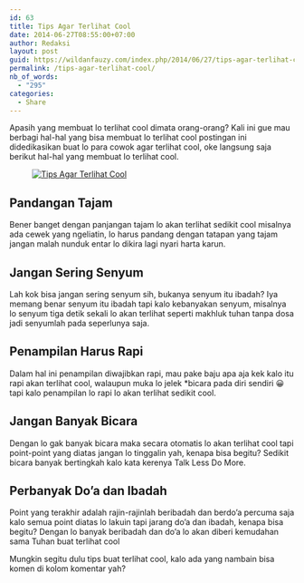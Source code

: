 ```yaml
---
id: 63
title: Tips Agar Terlihat Cool
date: 2014-06-27T08:55:00+07:00
author: Redaksi
layout: post
guid: https://wildanfauzy.com/index.php/2014/06/27/tips-agar-terlihat-cool/
permalink: /tips-agar-terlihat-cool/
nb_of_words:
  - "295"
categories:
  - Share
---
```

<p class="has-drop-cap">
  Apasih yang membuat lo terlihat cool dimata orang-orang? Kali ini gue mau berbagi hal-hal yang bisa membuat lo terlihat cool postingan ini didedikasikan buat lo para cowok agar terlihat cool, oke langsung saja berikut hal-hal yang membuat lo terlihat cool. &nbsp;
</p><figure class="wp-block-image size-large">

[<img src="https://wildanfauzyart.files.wordpress.com/2014/06/729b9-afe43-johnny-depp-1-jpg.jpg?w=768" alt="Tips Agar Terlihat Cool" title="Tips Agar Terlihat Cool" data-recalc-dims="1" />](https://wildanfauzyart.files.wordpress.com/2014/06/729b9-afe43-johnny-depp-1-jpg.jpg?w=768)</figure> 

## Pandangan Tajam

Bener banget dengan panjangan tajam lo akan terlihat sedikit cool misalnya ada cewek yang ngeliatin, lo harus pandang dengan tatapan yang tajam jangan malah nunduk entar lo dikira lagi nyari harta karun.

## Jangan Sering Senyum

Lah kok bisa jangan sering senyum sih, bukanya senyum itu ibadah? Iya memang benar senyum itu ibadah tapi kalo kebanyakan senyum, misalnya lo senyum tiga detik sekali lo akan terlihat seperti makhluk tuhan tanpa dosa jadi senyumlah pada seperlunya saja.

## Penampilan Harus Rapi

Dalam hal ini penampilan diwajibkan rapi, mau pake baju apa aja kek kalo itu rapi akan terlihat cool, walaupun muka lo jelek *bicara pada diri sendiri 😀 tapi kalo penampilan lo rapi lo akan terlihat sedikit cool.

## Jangan Banyak Bicara

Dengan lo gak banyak bicara maka secara otomatis lo akan terlihat cool tapi point-point yang diatas jangan lo tinggalin yah, kenapa bisa begitu? Sedikit bicara banyak bertingkah kalo kata kerenya Talk Less Do More.

## Perbanyak Do&#8217;a dan Ibadah

Point yang terakhir adalah rajin-rajinlah beribadah dan berdo&#8217;a percuma saja kalo semua point diatas lo lakuin tapi jarang do&#8217;a dan ibadah, kenapa bisa begitu? Dengan lo banyak beribadah dan do&#8217;a lo akan diberi kemudahan sama Tuhan buat terlihat cool

Mungkin segitu dulu tips buat terlihat cool, kalo ada yang nambain bisa komen di kolom komentar yah?